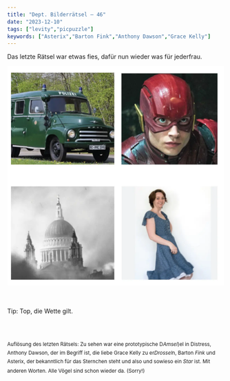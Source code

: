 ```yaml
---
title: "Dept. Bilderrätsel – 46"
date: "2023-12-10"
tags: ["levity","picpuzzle"]
keywords: ["Asterix","Barton Fink","Anthony Dawson","Grace Kelly"]
---
```

Das letzte Rätsel war etwas fies, dafür nun wieder was für jederfrau.
<br/>

<img  src="/assets/img/picpuzzle46.webp" alt="Bilderrätsel46">

<br/>
<br/>
<br/>

Tip: Top, die Wette gilt.

<br/>
<br/>

<sup>Auflösung des letzten Rätsels: Zu sehen war eine prototypische D<i>Amsel</i>)el in Distress, Anthony Dawson, der im Begriff ist, die liebe Grace Kelly zu er<i>Drossel</i>n, Barton <i>Fink</i> und Asterix, der bekanntlich für das Sternchen steht und also und sowieso ein <i>Star</i> ist. Mit anderen Worten. Alle Vögel sind schon wieder da. (Sorry!)
<sup>